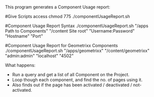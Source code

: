 This program generates a Component Usage report: 

#Give Scripts access
chmod 775 ./componentUsageReport.sh

#Component Usage Report Syntax
./componentUsageReport.sh "/apps Path to Components" "/content Site root" "Username:Password" "Hostname" "Port"


#Component Usage Report for Geometrixx Components
./componentUsageReport.sh "/apps/geometrixx" "/content/geometrixx" "admin:admin" "localhost" "4502"

What happens:

* Run a query and get a list of all Component on the Project.
* Loop though each component, and find the no. of pages using it.
* Also finds out if the page has been activated / deactivated / not-activated.
